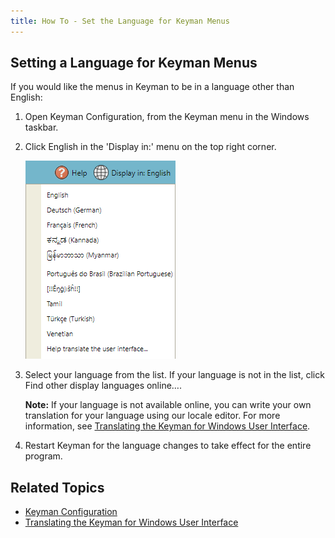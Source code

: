 ```yaml
---
title: How To - Set the Language for Keyman Menus
---
```


## Setting a Language for Keyman Menus

If you would like the menus in Keyman to be in a language other than
English:

1.  Open Keyman Configuration, from the Keyman menu in the Windows
    taskbar.

2.  Click English in the 'Display in:' menu on the top right corner.

    ![](../desktop_images/config-locale.png)

3.  Select your language from the list. If your language is not in the
    list, click Find other display languages online….

    **Note:** If your language is not available online, you can write your own
    translation for your language using our locale editor. For more
    information, see [Translating the Keyman for Windows User Interface](../advanced/locale_edit).

4.  Restart Keyman for the language changes to take effect for the
    entire program.

## Related Topics

-   [Keyman Configuration](../basic/config/)
-   [Translating the Keyman for Windows User Interface](../advanced/locale_edit)
